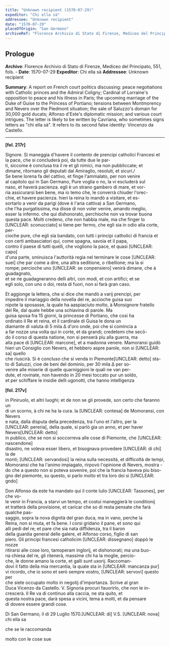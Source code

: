 ```yaml
---
title: "Unknown recipient (1570-07-29)"
expeditor: "Chi ella sà"
addressee: "Unknown recipient"
date: "1570-07-29"
placeOfOrigin: "San Germano"
archiveRef: "Florence Archivio di Stato di Firenze, Mediceo del Principato, 551, fols. -"
---
```


## Prologue

**Archive**: Florence Archivio di Stato di Firenze, Mediceo del Principato, 551, fols. -
**Date**: 1570-07-29
**Expeditor**: Chi ella sà
**Addressee**: Unknown recipient

**Summary**: A report on French court politics discussing: peace negotiations with Catholic princes and the Admiral Coligny; Cardinal of Lorraine's opposition to peace and his illness in Paris; the upcoming marriage of the Duke of Guise to the Princess of Portiano; tensions between Montmorency and Nevers over the Piedmont situation; the sale of Saluzzo's domain for 30,000 gold ducats; Alfonso d'Este's diplomatic mission; and various court intrigues. The letter is likely to be written by Cavriana, who sometimes signs letters as "chi ella sà". It refers to its second false identity: Vincenzo da Castello.

---


**[fol. 217r]**

  
Signore. Si maneggia d'havere il contento de prencipi catholici Francesi et la pace, che si concluderà poi, da tutte due le par-  
ti, siccome è conclusa tra il re et gli nimici, ma non pubbliccate; et   
dimane, ritornano gli deputati dal Amiraglio, resoluti, et sicuri./   
Se bene lorena fa del cattivo, et finge l'ammalato, per non venire   
al capitolo qui in San Germano, Pure voglia o no, la vi escluderà sul   
naso, et haverà pacienza. egli è un strano gambero di mare, et vor-  
ria assicurarsi ben bene, ma io temo che, le converrà  chiuder l'orec-  
chie, et havere pacienza. hieri la reina lo mandò a visitare, et es-  
sortarlo a venir da parigi (dove è l'aria cattiva) a San Germano,   
che l'ha purgatissima, ma disse di non voler venire, amando meglio,   
esser la infermo. che qui dishonorato, perchioche non va trovar buona   
questa pace. Molti credeno, che non habbia male, ma che finger lo   
[UNCLEAR: sconucciato] si tiene per fermo, che egli sia in odio alla corte, per-  
cioche pure, che egli sia bandato, con tutti i principi catholici di francia et con certi ambasciatori qui, come spagna, savoia et il papa,   
contro il paese di tutti quelli, che vogliono la pace, et quasi [UNCLEAR: capo]  
d'una parte, sminuisca l'auttorità regia nel terminare le cose [UNCLEAR: suei] che par come a dire, una altra seditione, o ribellione; ma la si   
rompe; percioche uno [UNCLEAR: se conpensiero] venirà dimane, che à guadagnato,   
et se ne guadagneranno  delli altri, con modi, et con artifici; et se   
egli solo, con uno o doi, resta di fuori, non si farà gran caso.

  
Et aggionge la lettera, che si dice che mandò a varij prencipi, per   
impedire il mariaggio della novella del re, accioche guisa suo   
nipote la sposasse, la quale ha aaspiaciuto molto, à Monsignore fratello   
del Re, dal quale hebbe una schiavina di parole. Ma   
guisa sposa fra 15 giorni, la princesse di Portiano, che cosi ha   
ordinato il Re et reina, et il cardinale di Guisa le dona un   
diamante di valuta di 5 mila Δ d'oro onde, poi che si comincia a   
a far nozze una volta qui in corte, et da grandi; credetemi che secō-  
do il corso di questa natione, non si penserà piu alla guerra, ma   
alla pace di [UNCLEAR: marcone], et a madonna venere. Mamoransi guidò   
hieri un Consiglio con Nevers, et hebbero aspre parole, non si [UNCLEAR: sa] quello   
che riuscirà. Si è concluso che si venda in Piemonte[UNCLEAR: detto] sta-  
to di Saluzzi, cioe de beni del dominio, per 30 mila Δ per so-  
venire alle miserie di quelle quarniggioni le quali ne van per-  
dute, et rovinate, non havendo in 20 mesi toccato pur un soldo,   
et per schiffare le insidie delli ugonotti, che hanno  intelligenza


**[fol. 217v]**

  
in Piniruolo, et altri luoghi; et de non se gli provede, son certo che faranno un   
di un scorno, à chi ne ha la cura. la [UNCLEAR: contesa] de Momoransi, con Nevers  
e nata, dalla disputa della precedenza, tra l'uno et l'altro, per la   
[UNCLEAR: pereria], della quale, si parlò gia un anno, et per haver Nevers[UNCLEAR: detto]  
in publico, che se non si soccorreva alle cose di Piemonte, che [UNCLEAR: nascendone]  
disastro, ne voleva esser libero, et bisognava provedere [UNCLEAR: di chi] la de   
monti; [UNCLEAR: servandosi] la reina sulla necessità, et difficoltà de tempi, Momoransi che ha l'animo impiagato, rirpovò l'opinione di Nevers, mostra -  
do che a questo non si poteva sovenire, poi che la francia haveva piu biso-  
gno del piemonte, su questo, si parlo molto et tra loro doi si [UNCLEAR: gndo]

  
Don Alfonso da este ha mandato qui il conte Iulio [UNCLEAR: Tassones], per che vo-  
le venir in Francia, a starvi un tempo, et costui maneggierà le conditionij   
et tratterà della provisione, et caricar che so di resta pensate che farà qualche pas-  
saggio, sopra la nova dignità del gran duca, ma in vano, perche la   
Reina, non si muta, et fa bene. I corsi gridano il pane, et sono qui   
alli pedi del re; et pare che sia nata diffidenza, tra il baron   
della guardia general delle galere, et Alfonso corso, figlio di san   
piero. Gli principi francesi catholicim [UNCLEAR: dissegnano] doppò le nozze   
ritirarsi alle cose loro, tamoperam inglorij, et dishonorati; ma una buo-  
na chiesa del re, gli ritenerà, massime chi ha la moglie, percio-  
che, le donne amano la corte, et galli sunt uxorij. Raccoman-  
dovi il fatto della mia mercantia, la quale sta in [UNCLEAR: mancanza pur]  
vi ricordo, che io sono et serò sempre vostro, [UNCLEAR: servovi] questo per   
che siete occupato molto in negotij d'importanza. Scrive al gran   
Duca Vicenzo da Castello. V. Signoria procuri fauorirlo, che non  le in-  
crescerà. Il Re va di continuo alla caccia, ne sta quito, et   
questa nostra  pace, darà spesa a vicini, tema a molti, et da pensare   
di dovere essere grandi  cose.

Di San Germano, il di 29 Luglio 1570.[UNCLEAR: di] V.S. [UNCLEAR: nova]  
chi ella sa
            
che se le raccomanda
            
molto con le cose sue
        

